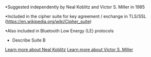 

•Suggested independently by Neal Koblitz and Victor S. Miller in 1985

•Included in the cipher suite for key agreement / exchange in TLS/SSL (https://en.wikipedia.org/wiki/Cipher_suite)

•Also included in Bluetooth Low Energy (LE) protocols

 - Describe Suite B 

 
[Learn more about Neal Koblitz]( http://www.washington.edu/news/2007/11/08/neal-koblitz-deciphering-the-cryptographer/)
 [Learn more about Victor S. Miller](https://www.youtube.com/watch?v=I-248cGfwy4)